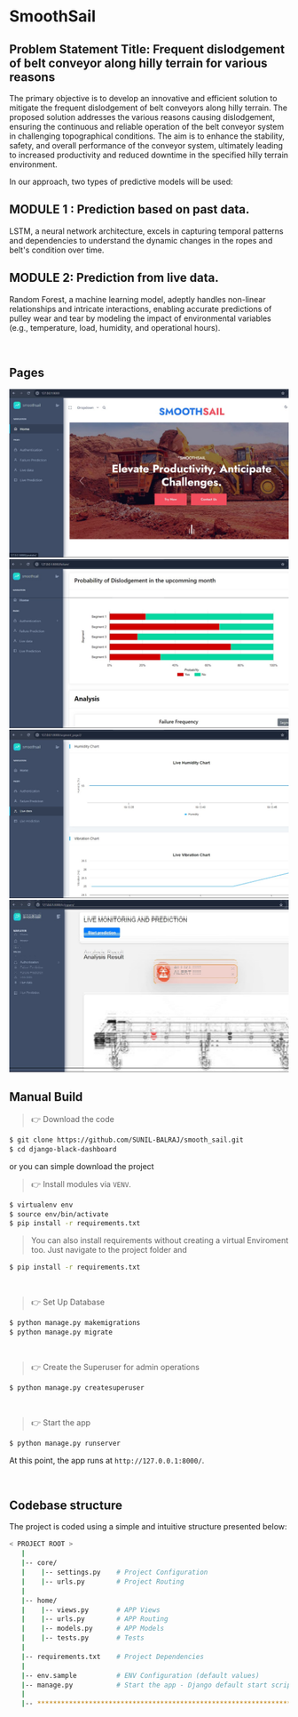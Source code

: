 # SmoothSail
## Problem Statement Title: Frequent dislodgement of belt conveyor along hilly terrain for various reasons
The primary objective is to develop an innovative and efficient solution to mitigate the frequent dislodgement of belt conveyors along hilly terrain. The proposed solution addresses the various reasons causing dislodgement, ensuring the continuous and reliable operation of the belt conveyor system in challenging topographical conditions. The aim is to enhance the stability, safety, and overall performance of the conveyor system, ultimately leading to increased productivity and reduced downtime in the specified hilly terrain environment.

In our approach, two types of predictive models will be used:
## MODULE 1 : Prediction based on past data.
LSTM, a neural network architecture, excels in capturing temporal patterns and dependencies to understand the dynamic changes in the ropes and belt's condition over time.
## MODULE 2: Prediction from live data. 
Random Forest, a machine learning model, adeptly handles non-linear relationships and intricate interactions, enabling accurate predictions of pulley wear and tear by modeling the impact of environmental variables (e.g., temperature, load, humidity, and operational hours).

<br />

## Pages
![Smooth Sail - Home Page](https://github.com/SUNIL-BALRAJ/smooth_sail/blob/main/app_images/page1.jpg)
![Smooth Sail - Failure Prediction Page](https://github.com/SUNIL-BALRAJ/smooth_sail/blob/main/app_images/page2.jpg)
![Smooth Sail - Live data Page](https://github.com/SUNIL-BALRAJ/smooth_sail/blob/main/app_images/page3.jpg)
![Smooth Sail - Live Prediction Page](https://github.com/SUNIL-BALRAJ/smooth_sail/blob/main/app_images/page4.jpg)

## Manual Build 

> 👉 Download the code  

```bash
$ git clone https://github.com/SUNIL-BALRAJ/smooth_sail.git
$ cd django-black-dashboard
```
or you can simple download the project
<br />

> 👉 Install modules via `VENV`.


```bash
$ virtualenv env
$ source env/bin/activate
$ pip install -r requirements.txt
```
>  You can also install requirements without creating a virtual Enviroment too. Just navigate to the project folder and 

```bash
$ pip install -r requirements.txt
```
<br />

> 👉 Set Up Database

```bash
$ python manage.py makemigrations
$ python manage.py migrate
```

<br />

> 👉 Create the Superuser for admin operations

```bash
$ python manage.py createsuperuser
```

<br />

> 👉 Start the app

```bash
$ python manage.py runserver
```

At this point, the app runs at `http://127.0.0.1:8000/`. 

<br />

## Codebase structure

The project is coded using a simple and intuitive structure presented below:

```bash
< PROJECT ROOT >
   |
   |-- core/                            
   |    |-- settings.py    # Project Configuration  
   |    |-- urls.py        # Project Routing
   |
   |-- home/
   |    |-- views.py       # APP Views 
   |    |-- urls.py        # APP Routing
   |    |-- models.py      # APP Models 
   |    |-- tests.py       # Tests  
   |
   |-- requirements.txt    # Project Dependencies
   |
   |-- env.sample          # ENV Configuration (default values)
   |-- manage.py           # Start the app - Django default start script
   |
   |-- ************************************************************************
```

<br />